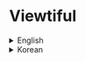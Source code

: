 # Viewtiful
<details>
  <summary>English</summary>
  <div markdown="1">

  ## Description
  
  🍿 Wiki site that provides movie information, 2024.04~2024.06

  ## Member

  + [Sangyoon Lee](https://github.com/so-so2456) [Leader, Front-end]
  + Hyunwook Ryu [Front-end]
  + [Moonsoo Park](https://github.com/m0onsoo)  [Back-end]
  + Mincheol Jeong [Back-end]

  ## Function

  1. Search for the movie title and display information about the movie.
  2. It shows the top 3 popular movies, and clicking on it will show information about the movie.
  3. Movie information includes title, poster, rating, genre, release date, overview, and review.
  
  ## Screen
  
  ![image](https://github.com/so-so2456/Viewtiful/assets/65073648/c8e05598-3ade-415f-9b99-e6c1b9829c7f)
  <img width="452" alt="image" src="https://github.com/so-so2456/Viewtiful/assets/65073648/d8f677a0-1bd2-4374-95eb-b6c1e215fa0c">
  ![image](https://github.com/so-so2456/Viewtiful/assets/65073648/88853935-0364-4209-a0dd-3cfcf3769b8a)
  
  ## Language
  
  Front-end uses Svelte (JS-based)
  
  ![image](https://github.com/so-so2456/Viewtiful/assets/65073648/12ae2f0b-275b-476c-bf0a-6040d4bb10d8)
  
  No Virtual Dom!! 🫢
  
  Svelt changes all code to vanilla js at build time, not execution time.
  
  ---
  
  Backend uses FastAPI (python-based)
  
  ![image](https://github.com/so-so2456/Viewtiful/assets/65073648/8c852446-3f0a-4725-977e-ebd1a2f8fd36)
  
  FastAPI >> Flask (Good performance and easy to create, so 
  “Fast” API)
  
  Automatic documentation, including Swagger UI ("{url}/docs")
  
  ## Deployment
  
  Heroku(backend) & Vercel(frontend)
  
  [Viewtiful](https://viewtiful-eta.vercel.app)
  
  ## Dependency
  
  ```
  // frontend
  $ npm --version
  10.1.0
  
  "devDependencies": {
    "@rollup/plugin-commonjs": "^24.0.0",
    "@rollup/plugin-node-resolve": "^15.0.0",
    "@rollup/plugin-replace": "^5.0.7",
    "@rollup/plugin-terser": "^0.4.0",
    "dotenv": "^16.4.5",
    "rollup": "^3.15.0",
    "rollup-plugin-css-only": "^4.3.0",
    "rollup-plugin-livereload": "^2.0.0",
    "rollup-plugin-svelte": "^7.1.2",
    "svelte": "^3.55.0"
  },
  "dependencies": {
    "sirv-cli": "^2.0.0"
  }
  
  
  // backend
  python = "^3.12"
  fastapi = "^0.111.0"
  uvicorn = "^0.29.0"
  jinja2 = "^3.1.4"
  aiofiles = "^23.2.1"
  python-dotenv = "^1.0.1"
  httpx = "^0.27.0"
  ```
  
  ## Command
  
  ```
  $ git clone https://github.com/so-so2456/Viewtiful.git
  $ cd Viewtiful
  ```
  
  Frontend
  
  **(you should install npm!!)**
  
  ```
  $ cd frontend
  $ npm install
  $ npm run dev
  ```
  
  Backend
  
  **(you should install python!!)**
  
  ```
  $ cd backend
  $ pip install -r requirements.txt
  $ uvicorn main:app --reload
  ```

  ## Reference

  [TMDB](https://www.themoviedb.org/)
  </div>
</details>







<details>
  <summary>Korean</summary>
  <div markdown="1">
    
  ## Description
    
  영화의 정보를 알려주는 위키 사이트
  
  ## Function
  
  1. 영화 제목을 검색하여 해당 영화의 정보를 보여줍니다.
  2. 인기 영화 Top 3를 보여주며, 클릭하면 해당 영화의 정보를 보여줍니다.
  3. 영화 정보는 제목, 포스터, 평점, 장르, 개봉일, 개요, 리뷰입니다.
  
  ## Screen
  
  ![image](https://github.com/so-so2456/Viewtiful/assets/65073648/c8e05598-3ade-415f-9b99-e6c1b9829c7f)
  <img width="452" alt="image" src="https://github.com/so-so2456/Viewtiful/assets/65073648/d8f677a0-1bd2-4374-95eb-b6c1e215fa0c">
  ![image](https://github.com/so-so2456/Viewtiful/assets/65073648/88853935-0364-4209-a0dd-3cfcf3769b8a)
  
  ## Language
  
  프론트엔드는 Svelte(JS 기반)
  
  ![image](https://github.com/so-so2456/Viewtiful/assets/65073648/12ae2f0b-275b-476c-bf0a-6040d4bb10d8)
  
  No Virtual Dom!! 🫢
  
  스벨트는 실행 시점이 아닌 빌드 시점에 모든 코드들을 바닐라 js로 변경
  
  ---
  
  백엔드는 FastAPI(python 기반)
  
  ![image](https://github.com/so-so2456/Viewtiful/assets/65073648/8c852446-3f0a-4725-977e-ebd1a2f8fd36)
  
  FastAPI >> Flask (성능도 좋고, 만들기도 쉬우니 "Fast"API)
  
  Swagger UI 등 자동 문서화("{url}/docs")
  
  ## Deployment
  
  Heroku(backend) & Vercel(frontend)
  
  [Viewtiful](https://viewtiful-eta.vercel.app)
  
  ## Dependency
  
  ```
  // frontend
  $ npm --version
  10.1.0
  
  "devDependencies": {
    "@rollup/plugin-commonjs": "^24.0.0",
    "@rollup/plugin-node-resolve": "^15.0.0",
    "@rollup/plugin-replace": "^5.0.7",
    "@rollup/plugin-terser": "^0.4.0",
    "dotenv": "^16.4.5",
    "rollup": "^3.15.0",
    "rollup-plugin-css-only": "^4.3.0",
    "rollup-plugin-livereload": "^2.0.0",
    "rollup-plugin-svelte": "^7.1.2",
    "svelte": "^3.55.0"
  },
  "dependencies": {
    "sirv-cli": "^2.0.0"
  }
  
  
  // backend
  python = "^3.12"
  fastapi = "^0.111.0"
  uvicorn = "^0.29.0"
  jinja2 = "^3.1.4"
  aiofiles = "^23.2.1"
  python-dotenv = "^1.0.1"
  httpx = "^0.27.0"
  ```
  
  ## Command
  
  ```
  $ git clone https://github.com/so-so2456/Viewtiful.git
  $ cd Viewtiful
  ```
  
  Frontend
  
  **(you should install npm!!)**
  
  ```
  $ cd frontend
  $ npm install
  $ npm run dev
  ```
  
  Backend
  
  **(you should install python!!)**
  
  ```
  $ cd backend
  $ pip install -r requirements.txt
  $ uvicorn main:app --reload
  ```

  </div>
</details>
